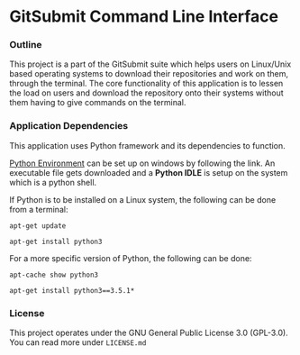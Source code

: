 # GitSubmit Command Line Interface #

### Outline ###

This project is a part of the GitSubmit suite which helps users on Linux/Unix based operating systems to download their repositories and work on them, through the terminal. The core functionality of this application is to lessen the load on users and download the repository onto their systems without them having to give commands on the terminal.

### Application Dependencies ###

This application uses Python framework and its dependencies to function.

[Python Environment](https://www.python.org/downloads/) can be set up on windows by following the link. An executable file gets downloaded and a **Python IDLE** is setup on the system which is a python shell.

If Python is to be installed on a Linux system, the following can be done from a terminal:

``` 
apt-get update

apt-get install python3
```

For a more specific version of Python, the following can be done:

```
apt-cache show python3

apt-get install python3==3.5.1*
```

### License ###

This project operates under the GNU General Public License 3.0 (GPL-3.0). You can read more under `LICENSE.md`